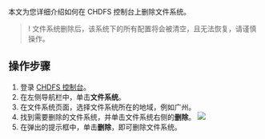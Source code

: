 本文为您详细介绍如何在 CHDFS 控制台上删除文件系统。

>! 文件系统删除后，该系统下的所有配置将会被清空，且无法恢复，请谨慎操作。
>

## 操作步骤

1. 登录 [CHDFS 控制台](https://console.cloud.tencent.com/chdfs)。
2. 在左侧导航栏中，单击**文件系统**。
3. 在文件系统页面，选择文件系统所在的地域，例如广州。
4. 找到需要删除的文件系统，并单击文件系统右侧的**删除**。
![](https://qcloudimg.tencent-cloud.cn/raw/50f68ff34c24c138adf082ebc04e0a2d.png)
5. 在弹出的提示框中，单击**删除**，即可删除文件系统。


